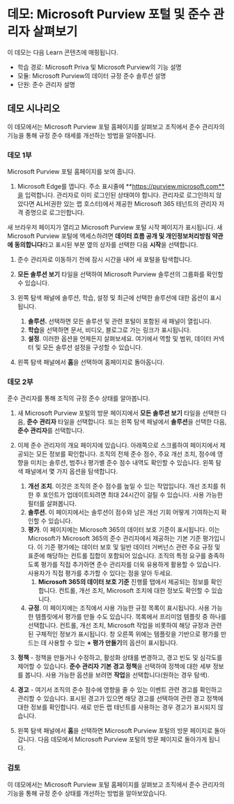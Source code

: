 <!---
---
데모: 제목: 'Microsoft Purview 포털 및 준수 관리자 살펴보기' 학습 경로/모듈/단원: 'Microsoft Priva 및 Microsoft Purview의 기능 설명, 모듈 2: Microsoft Purview의 데이터 규정 준수 솔루션 설명, 단원 4: 준수 관리자 설명'
---
--->

# 데모: Microsoft Purview 포털 및 준수 관리자 살펴보기

이 데모는 다음 Learn 콘텐츠에 매핑됩니다.

- 학습 경로: Microsoft Priva 및 Microsoft Purview의 기능 설명
- 모듈: Microsoft Purview의 데이터 규정 준수 솔루션 설명
- 단원: 준수 관리자 설명

## 데모 시나리오

이 데모에서는 Microsoft Purview 포털 홈페이지를 살펴보고 조직에서 준수 관리자의 기능을 통해 규정 준수 태세를 개선하는 방법을 알아봅니다.

### 데모 1부

Microsoft Purview 포털 홈페이지를 보여 줍니다.

1. Microsoft Edge를 엽니다. 주소 표시줄에 **https://purview.microsoft.com**을 입력합니다. 관리자로 이미 로그인된 상태여야 합니다. 관리자로 로그인하지 않았다면 ALH(권한 있는 랩 호스터)에서 제공한 Microsoft 365 테넌트의 관리자 자격 증명으로 로그인합니다.

새 브라우저 페이지가 열리고 Microsoft Purview 포털 시작 페이지가 표시됩니다.  새 Microsoft Purview 포털에 액세스하려면 **데이터 흐름 공개 및 개인정보처리방침 약관에 동의합니다**라고 표시된 부분 옆의 상자를 선택한 다음 **시작**을 선택합니다.  

1. 준수 관리자로 이동하기 전에 잠시 시간을 내어 새 포털을 탐색합니다.

1. **모든 솔루션 보기** 타일을 선택하여 Microsoft Purview 솔루션의 그룹화를 확인할 수 있습니다.

1. 왼쪽 탐색 패널에 솔루션, 학습, 설정 및 최근에 선택한 솔루션에 대한 옵션이 표시됩니다.
    1. **솔루션.** 선택하면 모든 솔루션 및 관련 포털이 포함된 새 패널이 열립니다.
    1. **학습**을 선택하면 문서, 비디오, 블로그로 가는 링크가 표시됩니다.
    1. **설정**. 이러한 옵션을 언제든지 살펴보세요. 여기에서 역할 및 범위, 데이터 커넥터 및 모든 솔루션 설정을 구성할 수 있습니다.

1. 왼쪽 탐색 패널에서 **홈**을 선택하여 홈페이지로 돌아옵니다.

### 데모 2부

준수 관리자를 통해 조직의 규정 준수 상태를 알아봅니다.

1. 새 Microsoft Purview 포털의 방문 페이지에서 **모든 솔루션 보기** 타일을 선택한 다음, **준수 관리자** 타일을 선택합니다. 또는 왼쪽 탐색 패널에서 **솔루션**을 선택한 다음, **준수 관리자**를 선택합니다.

1. 이제 준수 관리자의 개요 페이지에 있습니다. 아래쪽으로 스크롤하여 페이지에서 제공되는 모든 정보를 확인합니다.  조직의 전체 준수 점수, 주요 개선 조치, 점수에 영향을 미치는 솔루션, 범주나 평가별 준수 점수 내역도 확인할 수 있습니다. 왼쪽 탐색 패널에서 몇 가지 옵션을 탐색합니다.
    1. **개선 조치**.  이것은 조직의 준수 점수를 높일 수 있는 작업입니다. 개선 조치를 취한 후 포인트가 업데이트되려면 최대 24시간이 걸릴 수 있습니다.  사용 가능한 필터를 살펴봅니다.
    1. **솔루션.** 이 페이지에서는 솔루션이 점수와 남은 개선 기회 어떻게 기여하는지 확인할 수 있습니다.
    1. **평가**. 이 페이지에는 Microsoft 365의 데이터 보호 기준이 표시됩니다.  이는 Microsoft가 Microsoft 365의 준수 관리자에서 제공하는 기본 기준 평가입니다.  이 기준 평가에는 데이터 보호 및 일반 데이터 거버넌스 관련 주요 규정 및 표준에 해당하는 컨트롤 집합이 포함되어 있습니다. 조직의 특정 요구를 충족하도록 평가를 직접 추가하면 준수 관리자를 더욱 유용하게 활용할 수 있습니다.  사용자가 직접 평가를 추가할 수 있다는 점을 알아 두세요.
        1. **Microsoft 365의 데이터 보호 기준**  진행률 탭에서 제공되는 정보를 확인합니다. 컨트롤, 개선 조치, Microsoft 조치에 대한 정보도 확인할 수 있습니다.  
    1. **규정**.  이 페이지에는 조직에서 사용 가능한 규정 목록이 표시됩니다. 사용 가능한 템플릿에서 평가를 만들 수도 있습니다.  목록에서 프리미엄 템플릿 중 하나를 선택합니다.  컨트롤, 개선 조치, Microsoft 작업을 비롯하여 해당 규정과 관련된 구체적인 정보가 표시됩니다.  창 오른쪽 위에는 템플릿을 기반으로 평가를 만드는 데 사용할 수 있는 **+ 평가 만들기**의 옵션이 표시됩니다.
1. **정책** - 정책을 만들거나 수정하고, 활성화 상태를 변경하고, 경고 빈도 및 심각도를 제어할 수 있습니다. **준수 관리자 기본 경고 정책**을 선택하여 정책에 대한 세부 정보를 봅니다.  사용 가능한 옵션을 보려면 **작업**을 선택합니다(원하는 경우 탐색).
1. **경고** - 여기서 조직의 준수 점수에 영향을 줄 수 있는 이벤트 관련 경고를 확인하고 관리할 수 있습니다.  표시된 경고가 있으면 해당 경고를 선택하여 관련 경고 정책에 대한 정보를 확인합니다. 새로 만든 랩 테넌트를 사용하는 경우 경고가 표시되지 않습니다.

1. 왼쪽 탐색 패널에서 **홈**을 선택하면 Microsoft Purview 포털의 방문 페이지로 돌아갑니다. 다음 데모에서 Microsoft Purview 포털의 방문 페이지로 돌아가게 됩니다.

### 검토

이 데모에서는 Microsoft Purview 포털 홈페이지를 살펴보고 조직에서 준수 관리자의 기능을 통해 규정 준수 상태를 개선하는 방법을 알아보았습니다.
